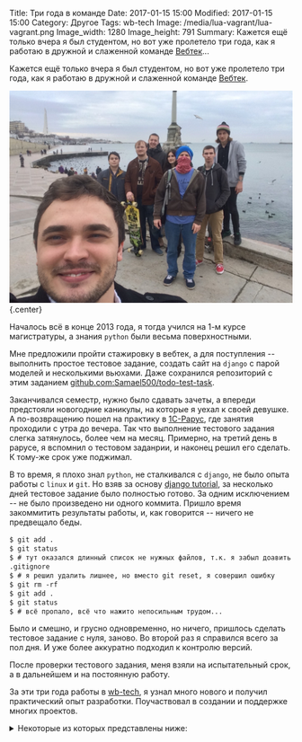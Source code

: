 Title: Три года в команде
Date: 2017-01-15 15:00
Modified: 2017-01-15 15:00
Category: Другое
Tags: wb-tech
Image: /media/lua-vagrant/lua-vagrant.png
Image_width: 1280
Image_height: 791
Summary:
    Кажется ещё только вчера я был студентом, но вот уже пролетело три года,
    как я работаю в дружной и слаженной команде [Вебтек](http://wbtech.pro)...

Кажется ещё только вчера я был студентом, но вот уже пролетело три года,
как я работаю в дружной и слаженной команде [Вебтек](http://wbtech.pro).

![wbt team](/media/wbt3/team.jpg){.center}

Началось всё в конце 2013 года, я тогда учился на 1-м курсе магистратуры,
а знания `python` были весьма поверхностными.

Мне предложили пройти стажировку в вебтек, а для поступления -- выполнить
простое тестовое задание, создать сайт на `django` с парой моделей и
несколькими вьюхами. Даже сохранился репозиторий с этим заданием
[github.com:Samael500/todo-test-task](https://github.com/Samael500/todo-test-task).

Заканчивался семестр, нужно было сдавать зачеты, а впереди предстояли
новогодние каникулы, на которые я уехал к своей девушке. А по-возвращению
пошел на практику в [1С-Рарус](http://rarus.ru/), где занятия проходили
с утра до вечера. Так что выполнение тестового задания слегка затянулось,
более чем на месяц. Примерно, на третий день в рарусе, я вспомнил о тестовом
заданрии, и наконец решил его сделать. К тому-же срок уже поджимал.

В то время, я плохо знал `python`, не сталкивался с `django`, не было опыта
работы с `linux` и `git`. Но взяв за основу
[django tutorial](https://docs.djangoproject.com/en/1.10/intro/tutorial01/),
за несколько дней тестовое задание было полностью готово.
За одним исключением -- не было произведено ни одного коммита.
Пришло время закоммитить результаты работы, и, как говорится -- ничего не предвещало беды.

```shell
$ git add .
$ git status
$ # тут оказался длинный список не нужных файлов, т.к. я забыл доавить .gitignore
$ # я решил удалить лишнее, но вместо git reset, я совершил ошибку
$ git rm -rf
$ git add .
$ git status
$ # всё пропало, всё что нажито непосильным трудом...
```

Было и смешно, и грусно одновременно, но ничего, пришлось сделать
тестовое задание с нуля, заново. Во второй раз я справился всего за пол дня.
И уже более аккуратно подходил к контролю версий.

После проверки тестового задания, меня взяли на испытательный срок,
а в дальнейшем и на постоянную работу.

За эти три года работы в [wb-tech](http://wbtech.pro), я узнал много нового
и получил практический опыт разработки.
Поучаствовал в создании и поддержке многих проектов.

<details>
    <summary>Некоторые из которых представлены ниже:</summary>

Каталог реалитишоу Мир реалити.

`Django`, `Postgre`.

<div class="center browser-mockup with-url" style="width:75%">
    <a href="http://mirreality.ru/">
        <img src="/media/wbt3/mirreality.png" class="center" alt="mirreality">
    </a>
</div>

<hr />

Площадка для купли-продажи запчастей для автомобилей в Казани.

`Django`, `Postgre`.

<div class="center browser-mockup with-url" style="width:75%">
    <a href="http://autokazan.ru/">
        <img src="/media/wbt3/autokazan.png" class="center" alt="autokazan">
    </a>
</div>

<hr />

Сервис создания скришотов вебстраниц Coment.me.

`Flask`, `PhantomJS`.

<div class="center browser-mockup with-url" style="width:75%">
    <a href="http://coment.me/">
        <img src="/media/wbt3/coment.png" class="center" alt="coment">
    </a>
</div>

<hr />

Спецпроект Ленты к юбилею победы в Великой отечественной войне. Победа 70.

`Django`, `Postgre`.

<div class="center browser-mockup with-url" style="width:75%">
    <a href="http://pobeda70.lenta.ru/">
        <img src="/media/wbt3/may9.png" class="center" alt="pobeda70">
    </a>
</div>

<hr />

Сервис проектирования каркасных домов.

`Flask`, `MongoDB`, `Celery`.

<div class="center browser-mockup with-url" style="width:75%">
    <a href="#">
        <img src="/media/wbt3/fhouse.png" class="center" alt="fhouse">
    </a>
</div>

<hr />

Визуализация науки от команды Visual-Science.

`Yii`, `MySQL`.

<div class="center browser-mockup with-url" style="width:75%">
    <a href="http://visual-science.com/">
        <img src="/media/wbt3/visual.png" class="center" alt="visual">
    </a>
</div>

<hr />

Геоинформационная система поиска оптимальной точки размещения коммерческого объекта.

`Django`, `Postgre`, `PostGIS`, `Geoserver`, `Celery`.

<div class="center browser-mockup with-url" style="width:75%">
    <a href="https://arendohod.ru/">
        <img src="/media/wbt3/arend.png" class="center" alt="arend">
    </a>
</div>

<hr />

Увлекательные путешествия по России и миру. Pro Adventure.

`Django`, `Postgre`, `Celery`.

<div class="center browser-mockup with-url" style="width:75%">
    <a href="https://pro-adventure.ru/">
        <img src="/media/wbt3/pro.png" class="center" alt="pro">
    </a>
</div>

<hr />

Площадка для купли-продаже брендовой одежды. Preloved.

`Django`, `Postgre`, `Celery`.

<div class="center browser-mockup with-url" style="width:75%">
    <a href="#">
        <img src="/media/wbt3/plvd.png" class="center" alt="plvd">
    </a>
</div>

</details>

